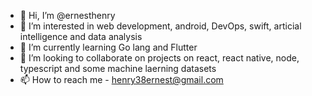 - 👋 Hi, I’m @ernesthenry
- 👀 I’m interested in web development, android, DevOps, swift, articial intelligence and data analysis
- 🌱 I’m currently learning Go lang and Flutter
- 💞️ I’m looking to collaborate on projects on react, react native, node, typescript and some machine laerning datasets
- 📫 How to reach me -  henry38ernest@gmail.com

<!---
ernesthenry/ernesthenry is a ✨ special ✨ repository because its `README.md` (this file) appears on your GitHub profile.
You can click the Preview link to take a look at your changes.
--->

